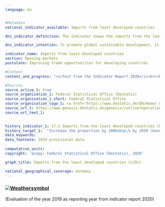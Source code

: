 ```yaml
---
language: en    


#Metadata    
national_indicator_available: Imports from least developed countries    

dns_indicator_definition: The indicator shows the imports from the least developed countries (LDCs) as a proportion of all imports to Germany, measured in euros.    

dns_indicator_intention: To promote global sustainable development, it is important to improve trading opportunities of developing and emerging countries. Developing and emerging countries need an open and fair trading system that will allow them to offer raw materials as well as processed products on the world market. The Federal Government has therefore set itself the target of doubling the proportion of imports from LDCs between the years 2014 and 2030.    

indicator_name: Imports from least developed countries    
section: Opening markets    
postulate: Improving trade opportunities for developing countries    

#Content    
content_and_progress: "<i>Text from the Indicator Report 2020</i><br><br>Information about imports to Germany is compiled from the foreign trade statistics of the Federal Statistical Office. In this case, the type of the imported goods is also recorded in detail in addition to their country of origin, their value and weight. The service sector is excluded from foreign trade statistics.<br><br><br><br>The various countries are classified as LDCs based on the list of recipients of official development assistance kept by the Development Assistance Committee (DAC) of the Organisation for Economic Cooperation and Development (OECD). The classifications valid in the respective year according to the OECD-DAC are used for this indicator. If the status of a country changes, this will impact the indicator even if the value of imports from this country remains unchanged. However, changes in the status of countries are scarcely relevant to the development of the indicator in the period shown.<br><br><br><br>Various factors can influence the value and development of the indicator. These can include technology transfers or changes in customs duties, but also the political stability of a country or the infrastructure. The additional provision of figures for processed products should address, at least to some extent, the question as to whether Germany mainly uses the LDCs as sources of basic materials for industrial products or whether the LDCs themselves are able to gain benefits from the value added by participating in the production process.<br><br><br><br>Due to reimports, duplicate counting in the numerator and denominator of the indicator cannot be excluded. The fact that the imports from LDCs are viewed in relation to all German imports must also be taken into account. This means that the value of the indicator depends not only on the absolute quantity of imports from LDCs, but also on the value of all imports.<br><br><br><br>In addition to Germany’s overall imports from LDCs, the graph also shows the share of processed products. This includes all goods that are not classified as “raw materials” in the classification by product group of the food and industrial economy (EGW). Accordingly, unprocessed or barely processed goods extracted from nature, such as crude oil, ores, logs or plant-based textile fibres, are not included. In contrast, cereals, vegetables, live animals, meat and milk are classified as processed products.<br><br><br><br>Imports from LDCs as a proportion of all imports to Germany was 0.93&nbsp;% or 9.6 billion euros in 2017 (provisional results). This is an increase of more than 113&nbsp;% compared with 2002, when the share was just 0.44&nbsp;%. However, the positive development has been observed only since 2008. The share of imports of processed products from LDCs increased even more sharply between 2002 and 2017 (+146&nbsp;%). It has now reached 0.88% of total imports to Germany (2002: 0.36&nbsp;%), which equates to a value of around 9.1 billion euros. If the increase of the last five years continues, it can be assumed that the target will be reached.<br><br><br><br>Closer analysis of the various countries of origin reveals that almost three quarters of imports from LDCs in 2017 came from Bangladesh (55.51&nbsp;%) and Cambodia (16.04&nbsp;%). Considering not only the LDCs but all developing and emerging countries, their share of total imports to Germany in 2017 was 21.86&nbsp;%, and the share of processed products was 20.09&nbsp;% (from 13.67&nbsp;% and 12.17&nbsp;% in 2002, respectively). Consequently, the imports from LDCs both in terms of all goods as well as processed goods accounted for a rather small share of imports from developing and emerging countries. As is shown above, their share of total imports has however increased more strongly over time. China plays the most important role among all developing and emerging countries. Imports from China alone as a proportion of all German imports was 9.74&nbsp;%, and 9.7&nbsp;% for processed goods. This makes China the leading country in terms of imports to Germany."    

#Sources    
source_active_1: true
source_organisation_1: Federal Statistical Office (Destatis)
source_organisation_1_short: Federal Statistical Office
source_organisation_logo_1: <a href="https://www.destatis.de/EN/Home/_node.html"><img src="https://g205sdgs.github.io/sdg-indicators/public/logosEn/destatis.png" alt=" Federal Statistical Office" title="Click here to visit the homepage of the organization" /></a>
source_url_1: https://www-genesis.destatis.de/genesis//online?operation=table&code=51000-0007&bypass=true&language=de                        
source_url_text_1:                         
    

history_indicator_1: 17.3 Imports from the least developed countries (LCDs)                    
history_target_1:  "Increase the proportion by 100&nbsp;% by 2030 (base year: 2014)"    
data_keywords:    
data_footnote: 2019 provisional data    
    
computation_units:     
copyright: '&copy; Federal Statistical Office (Destatis), 2020'    

graph_title: Imports from the least developed countries (LCDs)    

national_geographical_coverage: Germany    
---    
```

<div>
  <div class="my-header">
    <h3>
      <a href="https://sustainabledevelopment-deutschland.github.io/en/status/"><img src="https://g205sdgs.github.io/sdg-indicators/public/Wettersymbole/Sonne.png" title="If the trend continues, the target value will be met or the difference between the target value and the current value will be less than 5&nbsp;%" alt="Weathersymbol" />
      </a>
    </h3>
  </div>
  <div class="my-header-note">
    <span> (Evaluation of the year 2019 as reporting year from indicator report 2020)</span>
  </div>
</div>